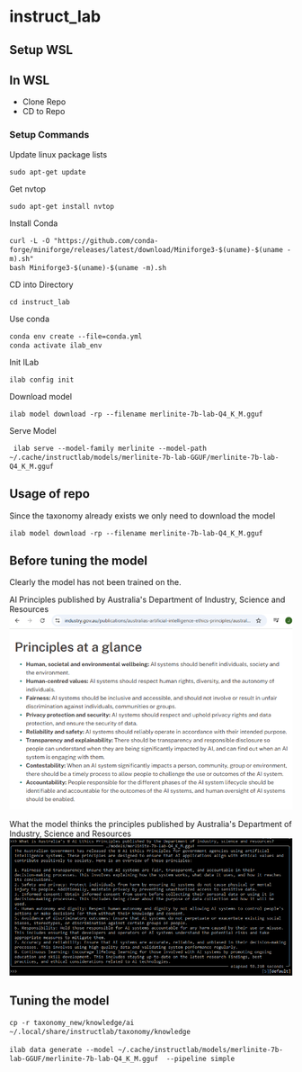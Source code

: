 # instruct_lab

## Setup WSL


## In WSL
- Clone Repo
- CD to Repo

### Setup Commands
Update linux package lists
```
sudo apt-get update
```

Get nvtop
```
sudo apt-get install nvtop
```

Install Conda
```
curl -L -O "https://github.com/conda-forge/miniforge/releases/latest/download/Miniforge3-$(uname)-$(uname -m).sh"
bash Miniforge3-$(uname)-$(uname -m).sh
```

CD into Directory
```
cd instruct_lab
```

Use conda
```
conda env create --file=conda.yml
conda activate ilab_env
```

Init ILab
```
ilab config init
```

Download model
```
ilab model download -rp --filename merlinite-7b-lab-Q4_K_M.gguf
```

Serve Model
```
 ilab serve --model-family merlinite --model-path ~/.cache/instructlab/models/merlinite-7b-lab-GGUF/merlinite-7b-lab-Q4_K_M.gguf
```

## Usage of repo
Since the taxonomy already exists we only need to download the model
```
ilab model download -rp --filename merlinite-7b-lab-Q4_K_M.gguf
```

## Before tuning the model
Clearly the model has not been trained on the.

AI Principles published by Australia's Department of Industry, Science and Resources
![ai_principles](ai_principles.png)

What the model thinks the principles published by Australia's Department of Industry, Science and Resources
![hallucination_ilab](hallucination_ilab.png)

## Tuning the model
```
cp -r taxonomy_new/knowledge/ai ~/.local/share/instructlab/taxonomy/knowledge

ilab data generate --model ~/.cache/instructlab/models/merlinite-7b-lab-GGUF/merlinite-7b-lab-Q4_K_M.gguf  --pipeline simple
```

